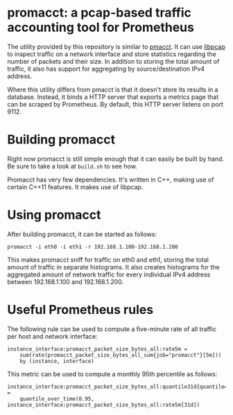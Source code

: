 # promacct: a pcap-based traffic accounting tool for Prometheus

The utility provided by this repository is similar to
[pmacct](http://www.pmacct.net/). It can use
[libpcap](http://www.tcpdump.org/) to inspect traffic on a network
interface and store statistics regarding the number of packets and their
size. In addition to storing the total amount of traffic, it also has
support for aggregating by source/destination IPv4 address.

Where this utility differs from pmacct is that it doesn't store its
results in a database. Instead, it binds a HTTP server that exports a
metrics page that can be scraped by Prometheus. By default, this HTTP
server listens on port 9112.

# Building promacct

Right now promacct is still simple enough that it can easily be built by
hand. Be sure to take a look at `build.sh` to see how.

Promacct has very few dependencies. It's written in C++, making use of
certain C++11 features. It makes use of libpcap.

# Using promacct

After building promacct, it can be started as follows:

```
promacct -i eth0 -i eth1 -r 192.168.1.100-192.168.1.200
```

This makes promacct sniff for traffic on eth0 and eth1, storing the
total amount of traffic in separate histograms. It also creates
histograms for the aggregated amount of network traffic for every
individual IPv4 address between 192.168.1.100 and 192.168.1.200.

# Useful Prometheus rules

The following rule can be used to compute a five-minute rate of all
traffic per host and network interface:

```
instance_interface:promacct_packet_size_bytes_all:rate5m =
    sum(rate(promacct_packet_size_bytes_all_sum{job="promacct"}[5m]))
    by (instance, interface)
```

This metric can be used to compute a monthly 95th percentile as follows:

```
instance_interface:promacct_packet_size_bytes_all:quantile31d{quantile="0.95"} =
    quantile_over_time(0.95, instance_interface:promacct_packet_size_bytes_all:rate5m[31d])
```
